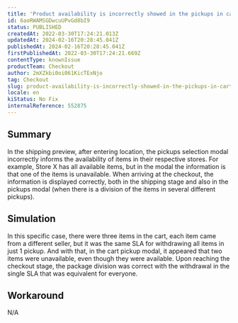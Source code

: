 ```yaml
---
title: 'Product availability is incorrectly showed in the pickups in cart display modal'
id: 6aoRWAMSGDwcuUPvGd8bI9
status: PUBLISHED
createdAt: 2022-03-30T17:24:21.013Z
updatedAt: 2024-02-16T20:28:45.041Z
publishedAt: 2024-02-16T20:28:45.041Z
firstPublishedAt: 2022-03-30T17:24:21.669Z
contentType: knownIssue
productTeam: Checkout
author: 2mXZkbi0oi061KicTExNjo
tag: Checkout
slug: product-availability-is-incorrectly-showed-in-the-pickups-in-cart-display-modal
locale: en
kiStatus: No Fix
internalReference: 552875
---
```


## Summary



In the shipping preview, after entering location, the pickups selection modal incorrectly informs the availability of items in their respective stores. For example, Store X has all available items, but in the modal the information is that one of the items is unavailable. When arriving at the checkout, the information is displayed correctly, both in the shipping stage and also in the pickups modal (when there is a division of the items in several different pickups).



## Simulation



In this specific case, there were three items in the cart, each item came from a different seller, but it was the same SLA for withdrawing all items in just 1 pickup. And with that, in the cart pickup modal, it appeared that two items were unavailable, even though they were available. Upon reaching the checkout stage, the package division was correct with the withdrawal in the single SLA that was equivalent for everyone.




## Workaround


N/A

